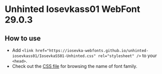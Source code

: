 # Unhinted Iosevkass01 WebFont 29.0.3

## How to use

- Add `<link href="https://iosevka-webfonts.github.io/unhinted-iosevkass01/IosevkaSS01-Unhinted.css" rel="stylesheet" />` to your `<head>`.
- Check out the [CSS file](./IosevkaSS01-Unhinted.css) for browsing the name of font family.
